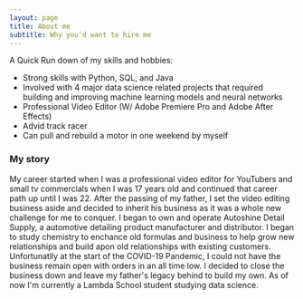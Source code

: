 ```yaml
---
layout: page
title: About me
subtitle: Why you'd want to hire me 
---
```


A Quick Run down of my skills and hobbies:

- Strong skills with Python, SQL, and Java
- Involved with 4 major data science related projects that required building and improving machine learning models and neural networks
- Professional Video Editor (W/ Adobe Premiere Pro and Adobe After Effects)
- Advid track racer
- Can pull and rebuild a motor in one weekend by myself

### My story

My career started when I was a professional video editor for YouTubers and small tv commercials when I was 17 years old and continued that career path up until I was 22. After the passing of my father, I set the video editing business aside and decided to inherit his business as it was a whole new challenge for me to conquer. I began to own and operate Autoshine Detail Supply, a automotive detailing product manufacturer and distributor. I began to study chemistry to enchance old formulas and business to help grow new relationships and build apon old relationships with existing customers. Unfortunatlly at the start of the COVID-19 Pandemic, I could not have the business remain open with orders in an all time low. I decided to close the business down and leave my father's legacy behind to build my own. As of now I'm currently a Lambda School student studying data science. 
